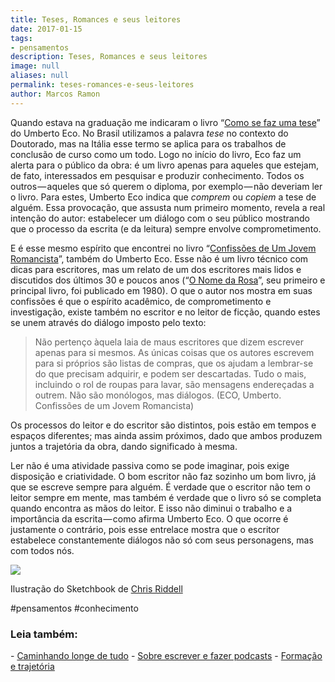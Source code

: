 ```yaml
---
title: Teses, Romances e seus leitores
date: 2017-01-15
tags:
- pensamentos
description: Teses, Romances e seus leitores
image: null
aliases: null
permalink: teses-romances-e-seus-leitores
author: Marcos Ramon
---
```

Quando estava na graduação me indicaram o livro “[Como se faz uma tese](http://amzn.to/2jRsuyn)” do Umberto Eco. No Brasil utilizamos a palavra _tese_ no contexto do Doutorado, mas na Itália esse termo se aplica para os trabalhos de conclusão de curso como um todo. Logo no início do livro, Eco faz um alerta para o público da obra: é um livro apenas para aqueles que estejam, de fato, interessados em pesquisar e produzir conhecimento. Todos os outros — aqueles que só querem o diploma, por exemplo — não deveriam ler o livro. Para estes, Umberto Eco indica que _comprem_ ou _copiem_ a tese de alguém. Essa provocação, que assusta num primeiro momento, revela a real intenção do autor: estabelecer um diálogo com o seu público mostrando que o processo da escrita (e da leitura) sempre envolve comprometimento.

E é esse mesmo espírito que encontrei no livro “[Confissões de Um Jovem Romancista](http://amzn.to/2jKor2O)”, também do Umberto Eco. Esse não é um livro técnico com dicas para escritores, mas um relato de um dos escritores mais lidos e discutidos dos últimos 30 e poucos anos (“[O Nome da Rosa](http://amzn.to/2isTpeN)”, seu primeiro e principal livro, foi publicado em 1980). O que o autor nos mostra em suas confissões é que o espírito acadêmico, de comprometimento e investigação, existe também no escritor e no leitor de ficção, quando estes se unem através do diálogo imposto pelo texto:

> Não pertenço àquela laia de maus escritores que dizem escrever apenas para si mesmos. As únicas coisas que os autores escrevem para si próprios são listas de compras, que os ajudam a lembrar-se do que precisam adquirir, e podem ser descartadas. Tudo o mais, incluindo o rol de roupas para lavar, são mensagens endereçadas a outrem. Não são monólogos, mas diálogos. (ECO, Umberto. Confissões de um Jovem Romancista)

Os processos do leitor e do escritor são distintos, pois estão em tempos e espaços diferentes; mas ainda assim próximos, dado que ambos produzem juntos a trajetória da obra, dando significado à mesma.

Ler não é uma atividade passiva como se pode imaginar, pois exige disposição e criatividade. O bom escritor não faz sozinho um bom livro, já que se escreve sempre para alguém. É verdade que o escritor não tem o leitor sempre em mente, mas também é verdade que o livro só se completa quando encontra as mãos do leitor. E isso não diminui o trabalho e a importância da escrita — como afirma Umberto Eco. O que ocorre é justamente o contrário, pois esse entrelace mostra que o escritor estabelece constantemente diálogos não só com seus personagens, mas com todos nós.

<img src="/assets/img/teses,-romances-e-seus leitores-medium.jpeg">

Ilustração do Sketchbook de [Chris Riddell](http://chrisriddellblog.tumblr.com/post/152763279574/love-to-read)


#pensamentos #conhecimento

<h3>Leia também:</h3>
- <a href="/caminhando-longe-de-tudo">Caminhando longe de tudo</a>
- <a href="/sobre-escrever-e-fazer-podcasts">Sobre escrever e fazer podcasts</a>
- <a href="/formacao-e-trajetoria">Formação e trajetória</a>
